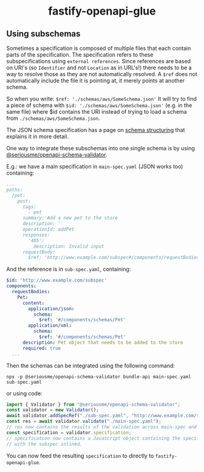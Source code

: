 <h1 align="center">fastify-openapi-glue</h1>

## Using subschemas

Sometimes a specification is composed of multiple files that each contain parts
of the specification. The specification refers to these subspecifications using
`external references`. Since references are based on URI's (so `Identifier` and not
`Location` as in URL's!) there needs to be a way to resolve those as they are not automatically resolved. A `$ref` does not automatically include the file it is pointing at, it merely points at another schema.

So when you write:
`$ref: './schemas/aws/SomeSchema.json'`
It will try to find a piece of schema with `$id: './schemas/aws/SomeSchema.json'` (e.g. in the same file) where $id contains the URI instead of trying to load a schema from `./schemas/aws/SomeSchema.json`.

The JSON schema specification has a page on [schema structuring](https://json-schema.org/understanding-json-schema/structuring) that explains it in more detail.

One way to integrate these subschemas into one single schema is by using [@seriousme/openapi-schema-validator](https://github.com/seriousme/openapi-schema-validator).

E.g.: we have a main specification in `main-spec.yaml` (JSON works too) containing:

```yaml
...
paths:
  /pet:
    post:
      tags:
        - pet
      summary: Add a new pet to the store
      description: ''
      operationId: addPet
      responses:
        '405':
          description: Invalid input
      requestBody:
        $ref: 'http://www.example.com/subspec#/components/requestBodies/Pet'
```

And the reference is in `sub-spec.yaml`, containing:

```yaml
$id: 'http://www.example.com/subspec'
components:
  requestBodies:
    Pet:
      content:
        application/json:
          schema:
            $ref: '#/components/schemas/Pet'
        application/xml:
          schema:
            $ref: '#/components/schemas/Pet'
      description: Pet object that needs to be added to the store
      required: true
  ...
```

Then the schemas can be integrated using the following command:

`npx -p @seriousme/openapi-schema-validator bundle-api main-spec.yaml sub-spec.yaml` 

or using code:

```javascript
import { Validator } from "@seriousme/openapi-schema-validator";
const validator = new Validator();
await validator.addSpecRef("./sub-spec.yaml", "http://www.example.com/subspec");
const res = await validator.validate("./main-spec.yaml");
// res now contains the results of the validation across main-spec and sub-spec
const specification = validator.specification;
// specification now contains a Javascript object containing the specification
// with the subspec inlined.
```

You can now feed the resulting `specification` to directly to `fastify-openapi-glue`.
